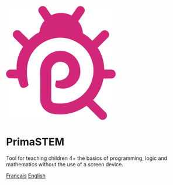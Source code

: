 ![logo](images/icon.svg)

# **PrimaSTEM**

Tool for teaching children 4+ the basics of programming, logic and mathematics without  the use of a screen device.

[Français](/README)
[English](/en/README)
